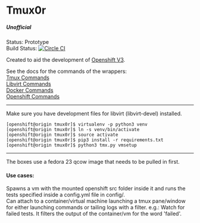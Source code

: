 # Tmux0r
##### Unofficial

Status: Prototype  
Build Status: [![Circle CI](https://circleci.com/gh/PI-Victor/tmux0r/tree/master.svg?style=svg)](https://circleci.com/gh/PI-Victor/tmux0r/tree/master)

Created to aid the development of [Openshift V3](https://github.com/openshift/origin).


See the docs for the commands of the wrappers:  
[Tmux Commands](docs/tmux.md)  
[Libvirt Commands](docs/libvirt.md)  
[Docker Commands](docs/docker.md)  
[Openshift Commands](docs/openshift.md)  

---

Make sure you have development files for libvirt (libvirt-devel) installed.

```
[openshift@origin tmux0r]$ virtualenv -p python3 venv
[openshift@origin tmux0r]$ ln -s venv/bin/activate
[openshift@origin tmux0r]$ source activate
[openshift@origin tmux0r]$ pip3 install -r requirements.txt
[openshift@origin tmux0r]$ python3 tmx.py vmsetup
```

---
The boxes use a fedora 23 qcow image that needs to be pulled in first.

#### Use cases:

Spawns a vm with the mounted openshift src folder inside it and runs the tests specified inside a config.yml file in config/.  
Can attach to a container/virtual machine launching a tmux pane/window for either launching commands or tailing logs with a filter.
e.g.: Watch for failed tests. It filters the output of the container/vm for the word 'failed'.
